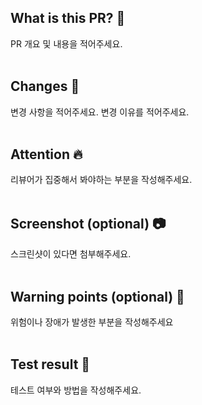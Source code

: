 ## What is this PR? 👀
PR 개요 및 내용을 적어주세요.
<br><br/>

## Changes 📃
변경 사항을 적어주세요.
변경 이유를 적어주세요.
<br><br/>

## Attention 🔥
리뷰어가 집중해서 봐야하는 부분을 작성해주세요.
<br><br/>

## Screenshot (optional) 📷
스크린샷이 있다면 첨부해주세요.
<br><br/>

## Warning points (optional) 📌
위험이나 장애가 발생한 부분을 작성해주세요
<br><br/>

## Test result 🧪
테스트 여부와 방법을 작성해주세요.
